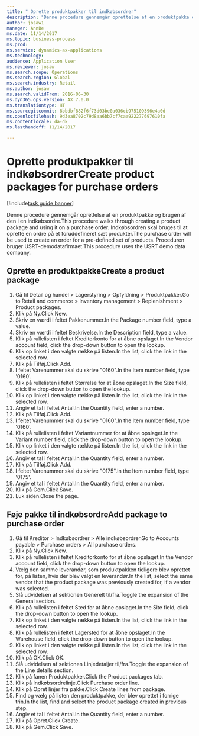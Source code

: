 ```yaml
--- 
title: " Oprette produktpakker til indkøbsordrer"
description: "Denne procedure gennemgår oprettelse af en produktpakke og brugen af den i en indkøbsordre."
author: josaw1
manager: AnnBe
ms.date: 11/14/2017
ms.topic: business-process
ms.prod: 
ms.service: dynamics-ax-applications
ms.technology: 
audience: Application User
ms.reviewer: josaw
ms.search.scope: Operations
ms.search.region: Global
ms.search.industry: Retail
ms.author: josaw
ms.search.validFrom: 2016-06-30
ms.dyn365.ops.version: AX 7.0.0
ms.translationtype: HT
ms.sourcegitcommit: 8bbdbf882f6f73d03be0a036cb975109396e4a0d
ms.openlocfilehash: 9d3ea8702c79d8aa6bb7cf7caa922277697610fa
ms.contentlocale: da-dk
ms.lasthandoff: 11/14/2017

---
```

# <a name="create-product-packages-for-purchase-orders"></a><span data-ttu-id="67d8e-103"> Oprette produktpakker til indkøbsordrer</span><span class="sxs-lookup"><span data-stu-id="67d8e-103">Create product packages for purchase orders</span></span>

[!include[task guide banner](../includes/task-guide-banner.md)]

<span data-ttu-id="67d8e-104">Denne procedure gennemgår oprettelse af en produktpakke og brugen af den i en indkøbsordre.</span><span class="sxs-lookup"><span data-stu-id="67d8e-104">This procedure walks through creating a product package and using it on a purchase order.</span></span> <span data-ttu-id="67d8e-105">Indkøbsordren skal bruges til at oprette en ordre på et foruddefineret sæt produkter.</span><span class="sxs-lookup"><span data-stu-id="67d8e-105">The purchase order will be used to create an order for a pre-defined set of products.</span></span> <span data-ttu-id="67d8e-106">Proceduren bruger USRT-demodatafirmaet.</span><span class="sxs-lookup"><span data-stu-id="67d8e-106">This procedure uses the USRT demo data company.</span></span>


## <a name="create-a-product-package"></a><span data-ttu-id="67d8e-107">Oprette en produktpakke</span><span class="sxs-lookup"><span data-stu-id="67d8e-107">Create a product package</span></span>
1. <span data-ttu-id="67d8e-108">Gå til Detail og handel > Lagerstyring > Opfyldning > Produktpakker.</span><span class="sxs-lookup"><span data-stu-id="67d8e-108">Go to Retail and commerce > Inventory management > Replenishment > Product packages.</span></span>
2. <span data-ttu-id="67d8e-109">Klik på Ny.</span><span class="sxs-lookup"><span data-stu-id="67d8e-109">Click New.</span></span>
3. <span data-ttu-id="67d8e-110">Skriv en værdi i feltet Pakkenummer.</span><span class="sxs-lookup"><span data-stu-id="67d8e-110">In the Package number field, type a value.</span></span>
4. <span data-ttu-id="67d8e-111">Skriv en værdi i feltet Beskrivelse.</span><span class="sxs-lookup"><span data-stu-id="67d8e-111">In the Description field, type a value.</span></span>
5. <span data-ttu-id="67d8e-112">Klik på rullelisten i feltet Kreditorkonto for at åbne opslaget.</span><span class="sxs-lookup"><span data-stu-id="67d8e-112">In the Vendor account field, click the drop-down button to open the lookup.</span></span>
6. <span data-ttu-id="67d8e-113">Klik op linket i den valgte række på listen.</span><span class="sxs-lookup"><span data-stu-id="67d8e-113">In the list, click the link in the selected row.</span></span>
7. <span data-ttu-id="67d8e-114">Klik på Tilføj.</span><span class="sxs-lookup"><span data-stu-id="67d8e-114">Click Add.</span></span>
8. <span data-ttu-id="67d8e-115">I feltet Varenummer skal du skrive "0160".</span><span class="sxs-lookup"><span data-stu-id="67d8e-115">In the Item number field, type '0160'.</span></span>
9. <span data-ttu-id="67d8e-116">Klik på rullelisten i feltet Størrelse for at åbne opslaget.</span><span class="sxs-lookup"><span data-stu-id="67d8e-116">In the Size field, click the drop-down button to open the lookup.</span></span>
10. <span data-ttu-id="67d8e-117">Klik op linket i den valgte række på listen.</span><span class="sxs-lookup"><span data-stu-id="67d8e-117">In the list, click the link in the selected row.</span></span>
11. <span data-ttu-id="67d8e-118">Angiv et tal i feltet Antal.</span><span class="sxs-lookup"><span data-stu-id="67d8e-118">In the Quantity field, enter a number.</span></span>
12. <span data-ttu-id="67d8e-119">Klik på Tilføj.</span><span class="sxs-lookup"><span data-stu-id="67d8e-119">Click Add.</span></span>
13. <span data-ttu-id="67d8e-120">I feltet Varenummer skal du skrive "0160".</span><span class="sxs-lookup"><span data-stu-id="67d8e-120">In the Item number field, type '0160'.</span></span>
14. <span data-ttu-id="67d8e-121">Klik på rullelisten i feltet Variantnummer for at åbne opslaget.</span><span class="sxs-lookup"><span data-stu-id="67d8e-121">In the Variant number field, click the drop-down button to open the lookup.</span></span>
15. <span data-ttu-id="67d8e-122">Klik op linket i den valgte række på listen.</span><span class="sxs-lookup"><span data-stu-id="67d8e-122">In the list, click the link in the selected row.</span></span>
16. <span data-ttu-id="67d8e-123">Angiv et tal i feltet Antal.</span><span class="sxs-lookup"><span data-stu-id="67d8e-123">In the Quantity field, enter a number.</span></span>
17. <span data-ttu-id="67d8e-124">Klik på Tilføj.</span><span class="sxs-lookup"><span data-stu-id="67d8e-124">Click Add.</span></span>
18. <span data-ttu-id="67d8e-125">I feltet Varenummer skal du skrive "0175".</span><span class="sxs-lookup"><span data-stu-id="67d8e-125">In the Item number field, type '0175'.</span></span>
19. <span data-ttu-id="67d8e-126">Angiv et tal i feltet Antal.</span><span class="sxs-lookup"><span data-stu-id="67d8e-126">In the Quantity field, enter a number.</span></span>
20. <span data-ttu-id="67d8e-127">Klik på Gem.</span><span class="sxs-lookup"><span data-stu-id="67d8e-127">Click Save.</span></span>
21. <span data-ttu-id="67d8e-128">Luk siden.</span><span class="sxs-lookup"><span data-stu-id="67d8e-128">Close the page.</span></span>

## <a name="add-package-to-purchase-order"></a><span data-ttu-id="67d8e-129">Føje pakke til indkøbsordre</span><span class="sxs-lookup"><span data-stu-id="67d8e-129">Add package to purchase order</span></span>
1. <span data-ttu-id="67d8e-130">Gå til Kreditor > Indkøbsordrer > Alle indkøbsordrer.</span><span class="sxs-lookup"><span data-stu-id="67d8e-130">Go to Accounts payable > Purchase orders > All purchase orders.</span></span>
2. <span data-ttu-id="67d8e-131">Klik på Ny.</span><span class="sxs-lookup"><span data-stu-id="67d8e-131">Click New.</span></span>
3. <span data-ttu-id="67d8e-132">Klik på rullelisten i feltet Kreditorkonto for at åbne opslaget.</span><span class="sxs-lookup"><span data-stu-id="67d8e-132">In the Vendor account field, click the drop-down button to open the lookup.</span></span>
4. <span data-ttu-id="67d8e-133">Vælg den samme leverandør, som produktpakken tidligere blev oprettet for, på listen, hvis der blev valgt en leverandør.</span><span class="sxs-lookup"><span data-stu-id="67d8e-133">In the list, select the same vendor that the product package was previously created for, if a vendor was selected.</span></span>
5. <span data-ttu-id="67d8e-134">Slå udvidelsen af sektionen Generelt til/fra.</span><span class="sxs-lookup"><span data-stu-id="67d8e-134">Toggle the expansion of the General section.</span></span>
6. <span data-ttu-id="67d8e-135">Klik på rullelisten i feltet Sted for at åbne opslaget.</span><span class="sxs-lookup"><span data-stu-id="67d8e-135">In the Site field, click the drop-down button to open the lookup.</span></span>
7. <span data-ttu-id="67d8e-136">Klik op linket i den valgte række på listen.</span><span class="sxs-lookup"><span data-stu-id="67d8e-136">In the list, click the link in the selected row.</span></span>
8. <span data-ttu-id="67d8e-137">Klik på rullelisten i feltet Lagersted for at åbne opslaget.</span><span class="sxs-lookup"><span data-stu-id="67d8e-137">In the Warehouse field, click the drop-down button to open the lookup.</span></span>
9. <span data-ttu-id="67d8e-138">Klik op linket i den valgte række på listen.</span><span class="sxs-lookup"><span data-stu-id="67d8e-138">In the list, click the link in the selected row.</span></span>
10. <span data-ttu-id="67d8e-139">Klik på OK.</span><span class="sxs-lookup"><span data-stu-id="67d8e-139">Click OK.</span></span>
11. <span data-ttu-id="67d8e-140">Slå udvidelsen af sektionen Linjedetaljer til/fra.</span><span class="sxs-lookup"><span data-stu-id="67d8e-140">Toggle the expansion of the Line details section.</span></span>
12. <span data-ttu-id="67d8e-141">Klik på fanen Produktpakker.</span><span class="sxs-lookup"><span data-stu-id="67d8e-141">Click the Product packages tab.</span></span>
13. <span data-ttu-id="67d8e-142">Klik på Indkøbsordrelinje.</span><span class="sxs-lookup"><span data-stu-id="67d8e-142">Click Purchase order line.</span></span>
14. <span data-ttu-id="67d8e-143">Klik på Opret linjer fra pakke.</span><span class="sxs-lookup"><span data-stu-id="67d8e-143">Click Create lines from package.</span></span>
15. <span data-ttu-id="67d8e-144">Find og vælg på listen den produktpakke, der blev oprettet i forrige trin.</span><span class="sxs-lookup"><span data-stu-id="67d8e-144">In the list, find and select the product package created in previous step.</span></span>
16. <span data-ttu-id="67d8e-145">Angiv et tal i feltet Antal.</span><span class="sxs-lookup"><span data-stu-id="67d8e-145">In the Quantity field, enter a number.</span></span>
17. <span data-ttu-id="67d8e-146">Klik på Opret.</span><span class="sxs-lookup"><span data-stu-id="67d8e-146">Click Create.</span></span>
18. <span data-ttu-id="67d8e-147">Klik på Gem.</span><span class="sxs-lookup"><span data-stu-id="67d8e-147">Click Save.</span></span>


